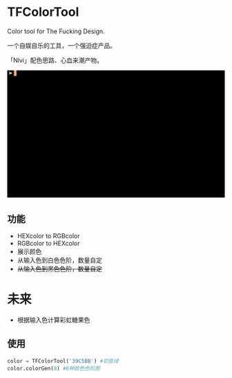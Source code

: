 # TFColorTool
Color tool for The Fucking Design.

一个自娱自乐的工具，一个强迫症产品。

「Nlvi」配色思路、心血来潮产物。

![](/screenshots/1.gif)

## 功能

- HEXcolor to RGBcolor
- RGBcolor to HEXcolor
- 展示颜色
- 从输入色到白色色阶，数量自定
- ~~从输入色到黑色色阶，数量自定~~

# 未来

- 根据输入色计算彩虹糖果色

## 使用
```python
color = TFColorTool('39C5BB') #初音绿
color.colorGen(8) #8种颜色色阶图
```